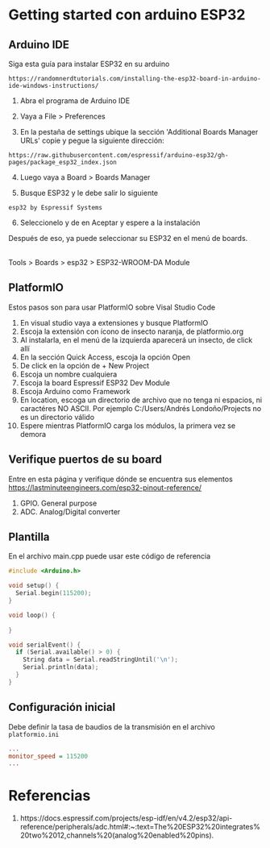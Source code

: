 # Getting started con arduino ESP32

## Arduino IDE
Siga esta guía para instalar ESP32 en su arduino
```
https://randomnerdtutorials.com/installing-the-esp32-board-in-arduino-ide-windows-instructions/
```

1. Abra el programa de Arduino IDE

2. Vaya a File > Preferences

3. En la pestaña de settings ubique la sección 'Additional Boards Manager URLs' copie y pegue la siguiente dirección:

```
https://raw.githubusercontent.com/espressif/arduino-esp32/gh-pages/package_esp32_index.json
```

4. Luego vaya a Board > Boards Manager

5. Busque ESP32 y le debe salir lo siguiente

```
esp32 by Espressif Systems
```

6. Seleccionelo y de en Aceptar y espere a la instalación

Después de eso, ya puede seleccionar su ESP32 en el menú de boards. <br><br>

Tools > Boards > esp32 > ESP32-WROOM-DA Module

## PlatformIO
Estos pasos son para usar PlatformIO sobre Visal Studio Code
<ol>
  <li>En visual studio vaya a extensiones y busque PlatformIO</li>
  <li>Escoja la extensión con ícono de insecto naranja, de platformio.org</li>
  <li>Al instalarla, en el menú de la izquierda aparecerá un insecto, de click allí</li>
  <li>En la sección Quick Access, escoja la opción Open</li>
  <li>De click en la opción de + New Project</li>
  <li>Escoja un nombre cualquiera</li>
  <li>Escoja la board Espressif ESP32 Dev Module</li>
  <li>Escoja Arduino como Framework</li>
  <li>En location, escoga un directorio de archivo que no tenga ni espacios, ni caractéres NO ASCII. Por ejemplo C:/Users/Andrés Londoño/Projects no es un directorio válido</li>
  <li>Espere mientras PlatformIO carga los módulos, la primera vez se demora</li>
</ol>

## Verifique puertos de su board
Entre en esta página y verifique dónde se encuentra sus elementos<br>
https://lastminuteengineers.com/esp32-pinout-reference/
<ol>
  <li>GPIO. General purpose</li>
  <li>ADC. Analog/Digital converter</li>
</ol>

## Plantilla
En el archivo main.cpp puede usar este código de referencia
```c++
#include <Arduino.h>

void setup() {
  Serial.begin(115200);
}

void loop() {
  
}

void serialEvent() {
  if (Serial.available() > 0) {
    String data = Serial.readStringUntil('\n');
    Serial.println(data);
  }
}
```
## Configuración inicial
Debe definir la tasa de baudios de la transmisión en el archivo `platformio.ini`
```ini
...
monitor_speed = 115200
...
```

# Referencias
<ol>
  <li>https://docs.espressif.com/projects/esp-idf/en/v4.2/esp32/api-reference/peripherals/adc.html#:~:text=The%20ESP32%20integrates%20two%2012,channels%20(analog%20enabled%20pins).</li>
</ol>
